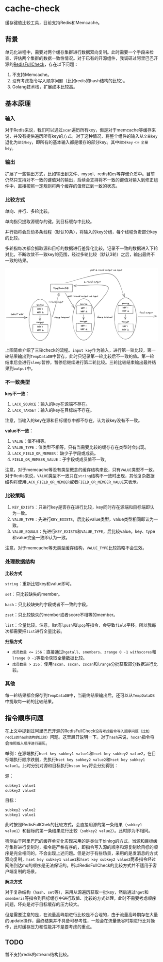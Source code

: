 # cache-check 

缓存键值比较工具，目前支持Redis和Memcache。

## 背景

单元化进程中，需要对两个缓存集群进行数据双向复制。此时需要一个手段来检查、评估两个集群的数据一致性情况。对于已有的开源组件，我调研过阿里巴巴开源的[RedisFullCheck](https://github.com/alibaba/RedisFullCheck)，存在以下问题：

1. 不支持Memcache。
2. 没有考虑指令写入顺序问题（比如redis的hash结构的比较）。
3. Golang技术栈，扩展成本比较高。

## 基本原理

### 输入

对于Redis来说，我们可以通过`scan`遍历所有key，但是对于memcache等缓存来说，并没有提供遍历所有key的方式。对于这种情况，将整个组件的输入从`全量key`退化为`部分key`，即所有的基本输入都是缓存的部分key。其中`部分key` <= `全量key`。

### 输出

扩展了一些输出方式，比如输出到文件、mysql、redis和es等存储介质中。目前仍然只支持对不一致的键值对的输出，后续会支持将不一致的键值对输入到修正组件中，直接按照一定规则将两个缓存的值修正到一致的状态。

### 比较方式

单向、并行、多轮比较。

单向指只提取源缓存的键，到目标缓存中比较。

并行指将会启动多条线程（默认10条），将输入的key分组，每个线程负责部分key的比较。

多轮指每次都会抓取源和目标的数据进行差异化比较，记录不一致的数据进入下轮对比，不断收敛不一致key的范围，经过多轮比较（默认3轮）之后，输出最终不一致的结果。

![checke](./checker.png)

上图简单介绍了三轮check的流程。`input key`作为输入，进行第一轮比较，第一轮结果输出到`TempDataDB`中暂存，此时只记录第一轮比较后不一致的值。第一轮结束后会进行`sleep`暂停，暂停后继续进行第二轮比较。三轮比较结束输出最终结果到`output`中。

### 不一致类型

**key不一致**：

1. `LACK_SOURCE`：输入的key在源端不存在。
2. `LACK_TARGET`：输入的key在目标端不存在。

注意，当输入的key在源和目标缓存中都不存在，认为该key没有不一致。

**value不一致**：

1. `VALUE`：值不相等。
2. `VALUE_TYPE`：值类型不相等，只有当需要比较的缓存存在类型时会出现。
3. `LACK_FIELD_OR_MEMBER`：缺少子字段或成员。
4. `FIELD_OR_MEMBER_VALUE`：子字段或成员值不一致。

注意，对于memcache等没有类型概念的缓存结构来说，只有`VALUE`类型不一致。对于Redis来说，`VALUE`类型不一致只在`string`结构不一致时出现，其他复杂数据结构将使用`LACK_FIELD_OR_MEMBER`或者`FIELD_OR_MEMBER_VALUE`来表示。

### 比较策略

1. `KEY_EXISTS`：只进行key是否存在进行比较，key同时存在源端和目标端即认为一致。
2. `VALUE_TYPE`：先进行`KEY_EXISTS`，后比较value类型，value类型相同即认为一致。
3. `VALUE_EQUALS`：先进行`KEY_EXISTS`和`VALUE_TYPE`，后比较value。key、type和value完全一致即认为一致。

注意，对于memcache等无类型缓存结构，`VALUE_TYPE`比较策略不会生效。

### 处理数据结构

**比较方式**

`string`：重新比较key和value即可。

`set`：只比较缺失的member。

`hash`：只比较缺失的字段或者不一致的字段。

`zset`：只比较缺失的member或者score不相等的member。

`list`：全量比较。注意，list有`lpush`和`lpop`等指令，会导致`field`平移。所以我每次都需要把`list`进行全量比较。

**扫描方式**

* `成员数量 <= 256`：直接通过`hgetall`、`smembers`、`zrange 0 -1 withscores`和`lrange 0 -1`等指令获取全量数据比较。
* `成员数量 > 256`：使用`hscan`、`sscan`、`zscan`和`lrange`分批获取部分数据进行比较。

### 其他

每一轮结果都会保存到`TempDataDB`中，当最终结果输出后，还可以从`TempDataDB`中提取每一轮的比较结果。

## 指令顺序问题

在上文中提到过阿里巴巴开源的RedisFullCheck`没有考虑指令写入顺序问题（比如redis的hash结构的比较）`问题。这里展开说明一下。对于`hash`来说，`hscan`指令将会`按照插入顺序进行遍历`。

举例：在源端执行`hset key subkey1 value1`和`hset key subkey2 value2`，在目标端执行顺序跌倒，先执行`hset key subkey2 value2`和`hset key subkey1 value1`。此时分别对源和目标执行`hscan key`将会分别得到：

源：

```
subkey1 value1
subkey2 value2
```

目标：

```
subkey2 value2
subkey1 value1
```

此时按照RedisFullChek的比较方式，会直接用源的第一条结果（`subkey1 value1`）和目标的第一条结果进行比较（`subkey2 value2`）。此时即为不相同。

猜测由于阿里巴巴的缓存单元化实现采用的是类似于binlog的方式，当源和目标缓存集群进行复制时，指令是严格有序的，即指令写入源的顺序和源复制给目标的顺序是完全相同的，不会出现上述问题。但是对于有些场景，采用的是发消息的方式双向复制，`hset key subkey1 value1`和`hset key subkey2 value2`两条指令经过网络到达mq的顺序是无法保证的。所以RedisFullCheck的比较方式并不适用于客户端复制的场景。

**解决方式**

对于复杂结构（`hash`、`set`等），采用从源遍历获取一批key，然后通过`hget`和`smemberis`等指令到目标缓存中进行取值、比较的方式处理。此时不需要考虑顺序问题，坏处是对于目标缓存的压力较大。

但是需要注意的是，在流量高峰期进行比较是不合理的，由于流量高峰期存在大量的update操作，最终结果并不具备可参考性，一般会在流量低谷时期进行比对操作，此时缓存压力和性能并不是要考虑的重点。

## TODO

暂不支持redis的stream结构比较。
